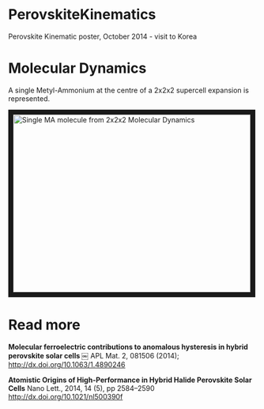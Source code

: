 PerovskiteKinematics
====================

Perovskite Kinematic poster, October 2014 - visit to Korea


Molecular Dynamics
==================

A single Metyl-Ammonium at the centre of a 2x2x2 supercell expansion is represented.

<a href="http://www.youtube.com/watch?feature=player_embedded&v=Rr2DDiYUoNA" target="_blank"><img src="http://img.youtube.com/vi/Rr2DDiYUoNA/0.jpg" 
alt="Single MA molecule from 2x2x2 Molecular Dynamics" width="480" height="360" border="10" /></a>


# Read more

**Molecular ferroelectric contributions to anomalous hysteresis in hybrid perovskite solar cells ￼**
APL Mat. 2, 081506 (2014); http://dx.doi.org/10.1063/1.4890246

**Atomistic Origins of High-Performance in Hybrid Halide Perovskite Solar Cells**
Nano Lett., 2014, 14 (5), pp 2584–2590 http://dx.doi.org/10.1021/nl500390f
